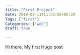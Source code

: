 ```yaml
---
title: "First Project"
date: 2018-02-11T11:35:58+05:30
Tags: ["first"]
Categories: ["web"]
draft: true

---
```


Hi there. My first Hugo post
